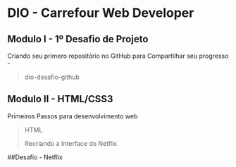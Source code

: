 # DIO - Carrefour Web Developer
## Modulo I - 1º Desafio de Projeto
Criando seu primero repositório no GitHub para Compartilhar seu progresso - 
> dio-desafio-github 
## Modulo II - HTML/CSS3
Primeiros Passos para desenvolvimento web
> HTML
> 
> Recriando a Interface do Netflix
> 
##Desafio - Netflix
